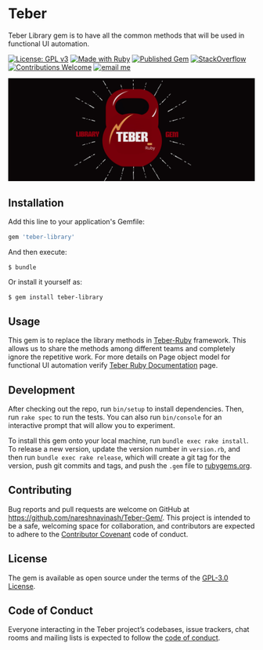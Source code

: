 # Teber

Teber Library gem is to have all the common methods that will be used in functional UI automation. 

[![License: GPL v3](https://img.shields.io/badge/License-GPLv3-blue.svg)](LICENSE)
[![Made with Ruby](https://img.shields.io/badge/Made%20with-Ruby-red.svg)](https://www.ruby-lang.org/en/)
[![Published Gem](https://img.shields.io/badge/gem-teber-library-red.svg)](https://rubygems.org/gems/teber-library)
[![StackOverflow](http://img.shields.io/badge/Stack%20Overflow-Ask-blue.svg)]( https://stackoverflow.com/users/10505289/naresh-sekar )
[![Contributions Welcome](https://img.shields.io/badge/Contributions-Welcome-brightgreen.svg)](CONTRIBUTING.md)
[![email me](https://img.shields.io/badge/Contact-Email-green.svg)](nareshnavinash@gmail.com)


![alt text](lib/teber/Teber-Library-Gem.png)

## Installation

Add this line to your application's Gemfile:

```ruby
gem 'teber-library'
```

And then execute:

    $ bundle

Or install it yourself as:

    $ gem install teber-library

## Usage

This gem is to replace the library methods in [Teber-Ruby](https://github.com/nareshnavinash/Teber-Ruby) framework. This allows us to share the methods among different teams and completely ignore the repetitive work. For more details on Page object model for functional UI automation verify [Teber Ruby Documentation](https://nareshnavinash.github.io/Teber-Ruby/) page.

## Development

After checking out the repo, run `bin/setup` to install dependencies. Then, run `rake spec` to run the tests. You can also run `bin/console` for an interactive prompt that will allow you to experiment.

To install this gem onto your local machine, run `bundle exec rake install`. To release a new version, update the version number in `version.rb`, and then run `bundle exec rake release`, which will create a git tag for the version, push git commits and tags, and push the `.gem` file to [rubygems.org](https://rubygems.org).

## Contributing

Bug reports and pull requests are welcome on GitHub at https://github.com/nareshnavinash/Teber-Gem/. This project is intended to be a safe, welcoming space for collaboration, and contributors are expected to adhere to the [Contributor Covenant](http://contributor-covenant.org) code of conduct.

## License

The gem is available as open source under the terms of the [GPL-3.0 License](https://opensource.org/licenses/GPL-3.0).

## Code of Conduct

Everyone interacting in the Teber project’s codebases, issue trackers, chat rooms and mailing lists is expected to follow the [code of conduct](https://github.com/nareshnavinash/Teber-Gem/blob/master/CODE_OF_CONDUCT.md).
